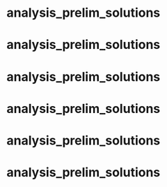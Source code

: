 # analysis_prelim_solutions
# analysis_prelim_solutions
# analysis_prelim_solutions
# analysis_prelim_solutions
# analysis_prelim_solutions
# analysis_prelim_solutions
